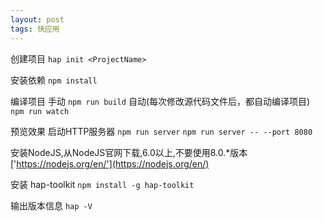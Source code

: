 ```yaml
---
layout: post
tags: 快应用
---
```


创建项目
`hap init <ProjectName>`

安装依赖
`npm install`

编译项目
手动
`npm run build`
自动(每次修改源代码文件后，都自动编译项目)
`npm run watch`

预览效果
启动HTTP服务器
`npm run server`
`npm run server -- --port 8080`


安装NodeJS,从NodeJS官网下载,6.0以上,不要使用8.0.*版本
['https://nodejs.org/en/'](https://nodejs.org/en/)

安装 hap-toolkit
`npm install -g hap-toolkit`

输出版本信息
`hap -V`

